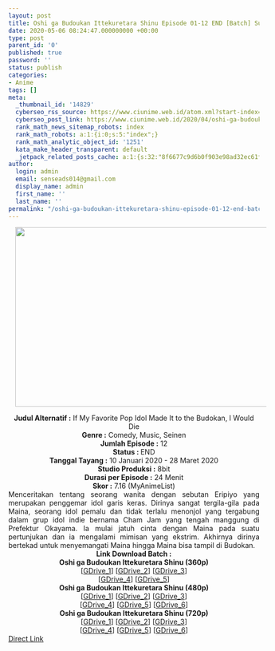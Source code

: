 ```yaml
---
layout: post
title: Oshi ga Budoukan Ittekuretara Shinu Episode 01-12 END [Batch] Subtitle Indonesia
date: 2020-05-06 08:24:47.000000000 +00:00
type: post
parent_id: '0'
published: true
password: ''
status: publish
categories:
- Anime
tags: []
meta:
  _thumbnail_id: '14829'
  cyberseo_rss_source: https://www.ciunime.web.id/atom.xml?start-index=751&max-results=150
  cyberseo_post_link: https://www.ciunime.web.id/2020/04/oshi-ga-budoukan-ittekuretara-shinu.html
  rank_math_news_sitemap_robots: index
  rank_math_robots: a:1:{i:0;s:5:"index";}
  rank_math_analytic_object_id: '1251'
  kata_make_header_transparent: default
  _jetpack_related_posts_cache: a:1:{s:32:"8f6677c9d6b0f903e98ad32ec61f8deb";a:2:{s:7:"expires";i:1652110228;s:7:"payload";a:0:{}}}
author:
  login: admin
  email: senseads014@gmail.com
  display_name: admin
  first_name: ''
  last_name: ''
permalink: "/oshi-ga-budoukan-ittekuretara-shinu-episode-01-12-end-batch-subtitle-indonesia/"
---
```

<div class="separator" style="clear: both; text-align: center;"><a href="https://1.bp.blogspot.com/-nGEK1qi9ThQ/XhhM_DKX63I/AAAAAAAAd0o/oCpVKcQRYFI7FSKz_JbhypHmJtOJv3olQCLcBGAsYHQ/s1600/Oshi%2Bga%2BBudoukan%2BIttekuretara%2BShinu.jpg" imageanchor="1" style="margin-left: 1em; margin-right: 1em;"><img border="0" data-original-height="720" data-original-width="1280" height="360" src="{{ site.baseurl }}/assets/2020/05/Oshi%2Bga%2BBudoukan%2BIttekuretara%2BShinu.jpg" width="640" /></a></div>
<p>
<div style="text-align: center;"><b>Judul</b><b><b>&nbsp;Alternatif</b>&nbsp;:</b>&nbsp;If My Favorite Pop Idol Made It to the Budokan, I Would Die</div>
<div style="text-align: center;"><b>Genre :</b>&nbsp;Comedy, Music, Seinen</div>
<div style="text-align: center;"><b>Jumlah Episode :</b>&nbsp;12<br /><b>Status :&nbsp;</b>END<br /><b>Tanggal Tayang :</b>&nbsp;10 Januari 2020&nbsp;- 28 Maret 2020<br /><b>Studio Produksi :</b>&nbsp;8bit<br /><b>Durasi per Episode :</b>&nbsp;24 Menit</div>
<div style="text-align: center;"><b>Skor :</b>&nbsp;7.16 (MyAnimeList)</div>
<div style="text-align: center;"></div>
<div style="text-align: justify;">Menceritakan tentang seorang wanita dengan sebutan Eripiyo yang merupakan penggemar idol garis keras. Dirinya sangat tergila-gila pada Maina, seorang idol pemalu dan tidak terlalu menonjol yang tergabung dalam grup idol indie bernama Cham Jam yang tengah manggung di Prefektur Okayama. Ia mulai jatuh cinta dengan Maina pada suatu pertunjukan dan ia mengalami mimisan yang ekstrim. Akhirnya dirinya bertekad untuk menyemangati Maina hingga Maina bisa tampil di Budokan.</div>
<div style="text-align: justify;"></div>
<div style="text-align: justify;"></div>
<div style="text-align: center;">
<div style="text-align: center;"><b>Link Download Batch :</b></div>
<div style="text-align: center;">
<div style="text-align: center;"><b>Oshi ga Budoukan Ittekuretara Shinu&nbsp;(360p)</b></div>
</div>
<div style="text-align: center;">[<a href="https://drive.google.com/uc?id=18cfAjpTWqRrpA8Y8D_A_QTm4cmZjWCdV" target="_blank" rel="noopener">GDrive_1</a>] [<a href="https://drive.google.com/uc?id=10iF-8Srp14SvFu__DDSTeZtSuZFvohE4" target="_blank" rel="noopener">GDrive_2</a>] [<a href="https://drive.google.com/uc?id=1b-igmZu77LRh5QfdtL90aJVxDYdyojHN" target="_blank" rel="noopener">GDrive_3</a>]<br />[<a href="https://drive.google.com/uc?id=1kBoOZ-eLm-NmHR0s3wom-N9leu6QgRvp" target="_blank" rel="noopener">GDrive_4</a>] [<a href="https://drive.google.com/uc?id=1lYx9E7C7ZqF_2tD9VcCFzytJu9mYlbZo" target="_blank" rel="noopener">GDrive_5</a>]</div>
<div style="text-align: center;"></div>
<div style="text-align: center;"><b>Oshi ga Budoukan Ittekuretara Shinu&nbsp;(480p)</b><br />[<a href="https://drive.google.com/uc?id=1T2pE1zs5VD4EHjuQX04rstvauN4Nd__t" target="_blank" rel="noopener">GDrive_1</a>] [<a href="https://drive.google.com/uc?id=1aw_yjVywbImZceN1AXD0njbzk3nRPuv8" target="_blank" rel="noopener">GDrive_2</a>] [<a href="https://drive.google.com/uc?id=1SUSinTTR79GVyY2Doc8o20I9arSc7C96" target="_blank" rel="noopener">GDrive_3</a>]<br />[<a href="https://drive.google.com/uc?id=1fFioYh7qQmqZQTnaQfbX82eL553UIOCB" target="_blank" rel="noopener">GDrive_4</a>] [<a href="https://drive.google.com/uc?id=1jAZf-38HMIVe58BQSu2ltBlDWFWK0qmT" target="_blank" rel="noopener">GDrive_5</a>] [<a href="https://drive.google.com/uc?id=17gW9u2gFuVLzzwIeVx69d3xanB_1uyU1" target="_blank" rel="noopener">GDrive_6</a>]</div>
<div style="text-align: center;"><b>Oshi ga Budoukan Ittekuretara Shinu&nbsp;(720p)</b><br />[<a href="https://drive.google.com/uc?id=1MDfBZf85E0xIAE8DqsbbDO81y66VQn6m" target="_blank" rel="noopener">GDrive_1</a>] [<a href="https://drive.google.com/uc?id=14pI0DGJQaL9CwYrWnCvHlWpAq5Sk74jy" target="_blank" rel="noopener">GDrive_2</a>] [<a href="https://drive.google.com/uc?id=10PkvDCZCkq33mK-4sgh91T7FyOX3qbRy" target="_blank" rel="noopener">GDrive_3</a>]<br />[<a href="https://drive.google.com/uc?id=1Ss0_Iamai2xG1AU4MwSm139GzKaUTXOo" target="_blank" rel="noopener">GDrive_4</a>] [<a href="https://drive.google.com/uc?id=1b0GNe4H4h9X-u608g7jkkGOQ1GJkk4Ng" target="_blank" rel="noopener">GDrive_5</a>] [<a href="https://drive.google.com/uc?id=1v6ldRH94HM8VQB2KBAnDcHXgbS2Uad9e" target="_blank" rel="noopener">GDrive_6</a>]</div>
</div>
<link rel="stylesheet" href="https://cdnjs.cloudflare.com/ajax/libs/font-awesome/4.7.0/css/font-awesome.min.css" />
<div class="divbtn"> <a href="https://handymansurrender.com/fihup8buzv?key=94550f7ce39444073321dde3b8782f97" class="btn"><i class="fa fa-download"></i> Direct Link</a> </div>
